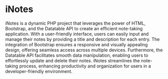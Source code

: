 # iNotes
iNotes is a dynamic PHP project that leverages the power of HTML, Bootstrap, and the Datatable API to create an efficient note-taking application. With a user-friendly interface, users can easily input and manage their notes by providing a title and description for each entry. The integration of Bootstrap ensures a responsive and visually appealing design, offering seamless access across multiple devices. Furthermore, the Datatable API facilitates smooth data manipulation, enabling users to effortlessly update and delete their notes. iNotes streamlines the note-taking process, enhancing productivity and organization for users in a developer-friendly environment.
